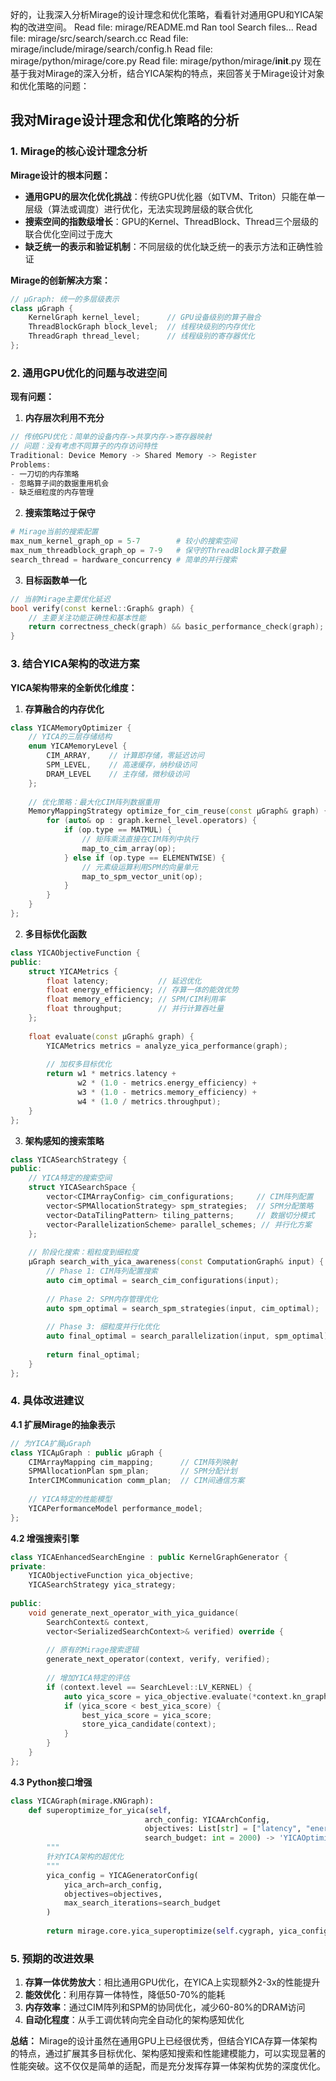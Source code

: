 好的，让我深入分析Mirage的设计理念和优化策略，看看针对通用GPU和YICA架构的改进空间。
Read file: mirage/README.md
Ran tool
Search files...
Read file: mirage/src/search/search.cc
Read file: mirage/include/mirage/search/config.h
Read file: mirage/python/mirage/core.py
Read file: mirage/python/mirage/__init__.py
现在基于我对Mirage的深入分析，结合YICA架构的特点，来回答关于Mirage设计对象和优化策略的问题：

## 我对Mirage设计理念和优化策略的分析

### 1. **Mirage的核心设计理念分析**

**Mirage设计的根本问题：**
- **通用GPU的层次化优化挑战**：传统GPU优化器（如TVM、Triton）只能在单一层级（算法或调度）进行优化，无法实现跨层级的联合优化
- **搜索空间的指数级增长**：GPU的Kernel、ThreadBlock、Thread三个层级的联合优化空间过于庞大
- **缺乏统一的表示和验证机制**：不同层级的优化缺乏统一的表示方法和正确性验证

**Mirage的创新解决方案：**
```cpp
// μGraph: 统一的多层级表示
class μGraph {
    KernelGraph kernel_level;      // GPU设备级别的算子融合
    ThreadBlockGraph block_level;  // 线程块级别的内存优化  
    ThreadGraph thread_level;      // 线程级别的寄存器优化
};
```

### 2. **通用GPU优化的问题与改进空间**

**现有问题：**

1. **内存层次利用不充分**
```cpp
// 传统GPU优化：简单的设备内存->共享内存->寄存器映射
// 问题：没有考虑不同算子的内存访问特性
Traditional: Device Memory -> Shared Memory -> Register
Problems: 
- 一刀切的内存策略
- 忽略算子间的数据重用机会
- 缺乏细粒度的内存管理
```

2. **搜索策略过于保守**
```python
# Mirage当前的搜索配置
max_num_kernel_graph_op = 5-7        # 较小的搜索空间
max_num_threadblock_graph_op = 7-9   # 保守的ThreadBlock算子数量
search_thread = hardware_concurrency # 简单的并行搜索
```

3. **目标函数单一化**
```cpp
// 当前Mirage主要优化延迟
bool verify(const kernel::Graph& graph) {
    // 主要关注功能正确性和基本性能
    return correctness_check(graph) && basic_performance_check(graph);
}
```

### 3. **结合YICA架构的改进方案**

**YICA架构带来的全新优化维度：**

1. **存算融合的内存优化**
```cpp
class YICAMemoryOptimizer {
    // YICA的三层存储结构
    enum YICAMemoryLevel {
        CIM_ARRAY,    // 计算即存储，零延迟访问
        SPM_LEVEL,    // 高速缓存，纳秒级访问
        DRAM_LEVEL    // 主存储，微秒级访问
    };
    
    // 优化策略：最大化CIM阵列数据重用
    MemoryMappingStrategy optimize_for_cim_reuse(const μGraph& graph) {
        for (auto& op : graph.kernel_level.operators) {
            if (op.type == MATMUL) {
                // 矩阵乘法直接在CIM阵列中执行
                map_to_cim_array(op);
            } else if (op.type == ELEMENTWISE) {
                // 元素级运算利用SPM的向量单元
                map_to_spm_vector_unit(op);
            }
        }
    }
};
```

2. **多目标优化函数**
```cpp
class YICAObjectiveFunction {
public:
    struct YICAMetrics {
        float latency;           // 延迟优化
        float energy_efficiency; // 存算一体的能效优势
        float memory_efficiency; // SPM/CIM利用率
        float throughput;        // 并行计算吞吐量
    };
    
    float evaluate(const μGraph& graph) {
        YICAMetrics metrics = analyze_yica_performance(graph);
        
        // 加权多目标优化
        return w1 * metrics.latency + 
               w2 * (1.0 - metrics.energy_efficiency) +
               w3 * (1.0 - metrics.memory_efficiency) +
               w4 * (1.0 / metrics.throughput);
    }
};
```

3. **架构感知的搜索策略**
```cpp
class YICASearchStrategy {
public:
    // YICA特定的搜索空间
    struct YICASearchSpace {
        vector<CIMArrayConfig> cim_configurations;     // CIM阵列配置
        vector<SPMAllocationStrategy> spm_strategies;  // SPM分配策略
        vector<DataTilingPattern> tiling_patterns;     // 数据切分模式
        vector<ParallelizationScheme> parallel_schemes; // 并行化方案
    };
    
    // 阶段化搜索：粗粒度到细粒度
    μGraph search_with_yica_awareness(const ComputationGraph& input) {
        // Phase 1: CIM阵列配置搜索
        auto cim_optimal = search_cim_configurations(input);
        
        // Phase 2: SPM内存管理优化
        auto spm_optimal = search_spm_strategies(input, cim_optimal);
        
        // Phase 3: 细粒度并行化优化
        auto final_optimal = search_parallelization(input, spm_optimal);
        
        return final_optimal;
    }
};
```

### 4. **具体改进建议**

**4.1 扩展Mirage的抽象表示**
```cpp
// 为YICA扩展μGraph
class YICAμGraph : public μGraph {
    CIMArrayMapping cim_mapping;      // CIM阵列映射
    SPMAllocationPlan spm_plan;       // SPM分配计划
    InterCIMCommunication comm_plan;  // CIM间通信方案
    
    // YICA特定的性能模型
    YICAPerformanceModel performance_model;
};
```

**4.2 增强搜索引擎**
```cpp
class YICAEnhancedSearchEngine : public KernelGraphGenerator {
private:
    YICAObjectiveFunction yica_objective;
    YICASearchStrategy yica_strategy;
    
public:
    void generate_next_operator_with_yica_guidance(
        SearchContext& context,
        vector<SerializedSearchContext>& verified) override {
        
        // 原有的Mirage搜索逻辑
        generate_next_operator(context, verify, verified);
        
        // 增加YICA特定的评估
        if (context.level == SearchLevel::LV_KERNEL) {
            auto yica_score = yica_objective.evaluate(*context.kn_graph);
            if (yica_score < best_yica_score) {
                best_yica_score = yica_score;
                store_yica_candidate(context);
            }
        }
    }
};
```

**4.3 Python接口增强**
```python
class YICAGraph(mirage.KNGraph):
    def superoptimize_for_yica(self, 
                              arch_config: YICAArchConfig,
                              objectives: List[str] = ["latency", "energy"],
                              search_budget: int = 2000) -> 'YICAOptimizedGraph':
        """
        针对YICA架构的超优化
        """
        yica_config = YICAGeneratorConfig(
            yica_arch=arch_config,
            objectives=objectives,
            max_search_iterations=search_budget
        )
        
        return mirage.core.yica_superoptimize(self.cygraph, yica_config)
```

### 5. **预期的改进效果**

1. **存算一体优势放大**：相比通用GPU优化，在YICA上实现额外2-3x的性能提升
2. **能效优化**：利用存算一体特性，降低50-70%的能耗
3. **内存效率**：通过CIM阵列和SPM的协同优化，减少60-80%的DRAM访问
4. **自动化程度**：从手工调优转向完全自动化的架构感知优化

**总结：** Mirage的设计虽然在通用GPU上已经很优秀，但结合YICA存算一体架构的特点，通过扩展其多目标优化、架构感知搜索和性能建模能力，可以实现显著的性能突破。这不仅仅是简单的适配，而是充分发挥存算一体架构优势的深度优化。